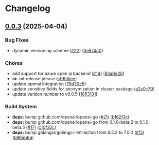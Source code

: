 # Changelog

## [0.0.3](https://github.com/philwelz/aksgpt/compare/v0.0.2...v0.0.3) (2025-04-04)


### Bug Fixes

* dynamic versioning scheme ([#22](https://github.com/philwelz/aksgpt/issues/22)) ([0e874c0](https://github.com/philwelz/aksgpt/commit/0e874c0a96e0bd883d9478c34187c030ebdc1b8d))


### Chores

* add support for azure open ai backend ([#14](https://github.com/philwelz/aksgpt/issues/14)) ([63a0e26](https://github.com/philwelz/aksgpt/commit/63a0e26e5b4a47cf043e9c1abedc6aa256c6749d))
* **ci:** init release please ([c9655ee](https://github.com/philwelz/aksgpt/commit/c9655ee1aa1d627ad568c18910dd3a9a4e419d3e))
* update openai integration ([79d30c5](https://github.com/philwelz/aksgpt/commit/79d30c5b7e137ab1e65704fc46bd8ad0e297fa2c))
* update sensitive fields for anonymization in cluster package ([a2a0c79](https://github.com/philwelz/aksgpt/commit/a2a0c7905115e4f1ec9837445b6cea27b0463e75))
* update version number to v0.0.5 ([1853131](https://github.com/philwelz/aksgpt/commit/1853131ea1340eded6a679bb38857ef665918342))


### Build System

* **deps:** bump github.com/openai/openai-go ([#21](https://github.com/philwelz/aksgpt/issues/21)) ([b162f3c](https://github.com/philwelz/aksgpt/commit/b162f3c281d14a73ef2747daa86eef219bf84cac))
* **deps:** bump github.com/openai/openai-go from 0.1.0-beta.2 to 0.1.0-beta.5 ([#17](https://github.com/philwelz/aksgpt/issues/17)) ([c10f32c](https://github.com/philwelz/aksgpt/commit/c10f32c3fb7d852a59d4befba374e5619a96a735))
* **deps:** bump golangci/golangci-lint-action from 6.5.2 to 7.0.0 ([#15](https://github.com/philwelz/aksgpt/issues/15)) ([b985b9d](https://github.com/philwelz/aksgpt/commit/b985b9d3e02dd1add865d6e3261004b4f3b8361f))
